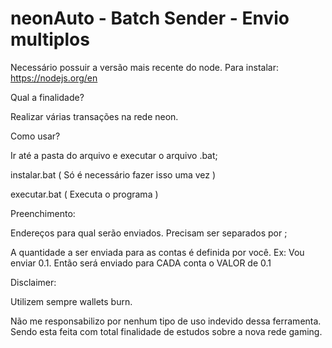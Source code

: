 # neonAuto - Batch Sender - Envio multiplos

Necessário possuir a versão mais recente do node.
Para instalar: https://nodejs.org/en

Qual a finalidade?

Realizar várias transações na rede neon.

Como usar? 

Ir até a pasta do arquivo e executar o arquivo .bat;

instalar.bat ( Só é necessário fazer isso uma vez )

executar.bat ( Executa o programa )

Preenchimento:

Endereços para qual serão enviados. Precisam ser separados por ;

A quantidade a ser enviada para as contas é definida por você. Ex: Vou enviar 0.1. Então será enviado para CADA conta o VALOR de 0.1

Disclaimer:

Utilizem sempre wallets burn. 

Não me responsabilizo por nenhum tipo de uso indevido dessa ferramenta. Sendo esta feita com total finalidade de estudos sobre a nova rede gaming.
